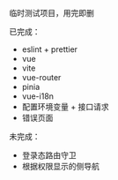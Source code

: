临时测试项目，用完即删

已完成：
* eslint + prettier
* vue
* vite
* vue-router
* pinia
* vue-i18n
* 配置环境变量 + 接口请求
* 错误页面

未完成：
* 登录态路由守卫
* 根据权限显示的侧导航
